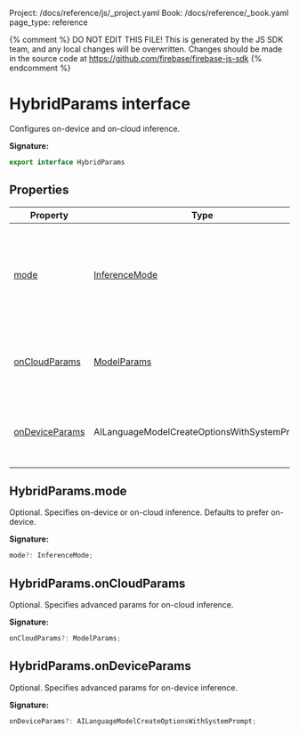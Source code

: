 Project: /docs/reference/js/_project.yaml
Book: /docs/reference/_book.yaml
page_type: reference

{% comment %}
DO NOT EDIT THIS FILE!
This is generated by the JS SDK team, and any local changes will be
overwritten. Changes should be made in the source code at
https://github.com/firebase/firebase-js-sdk
{% endcomment %}

# HybridParams interface
Configures on-device and on-cloud inference.

<b>Signature:</b>

```typescript
export interface HybridParams 
```

## Properties

|  Property | Type | Description |
|  --- | --- | --- |
|  [mode](./vertexai.hybridparams.md#hybridparamsmode) | [InferenceMode](./vertexai.md#inferencemode) | Optional. Specifies on-device or on-cloud inference. Defaults to prefer on-device. |
|  [onCloudParams](./vertexai.hybridparams.md#hybridparamsoncloudparams) | [ModelParams](./vertexai.modelparams.md#modelparams_interface) | Optional. Specifies advanced params for on-cloud inference. |
|  [onDeviceParams](./vertexai.hybridparams.md#hybridparamsondeviceparams) | AILanguageModelCreateOptionsWithSystemPrompt | Optional. Specifies advanced params for on-device inference. |

## HybridParams.mode

Optional. Specifies on-device or on-cloud inference. Defaults to prefer on-device.

<b>Signature:</b>

```typescript
mode?: InferenceMode;
```

## HybridParams.onCloudParams

Optional. Specifies advanced params for on-cloud inference.

<b>Signature:</b>

```typescript
onCloudParams?: ModelParams;
```

## HybridParams.onDeviceParams

Optional. Specifies advanced params for on-device inference.

<b>Signature:</b>

```typescript
onDeviceParams?: AILanguageModelCreateOptionsWithSystemPrompt;
```
